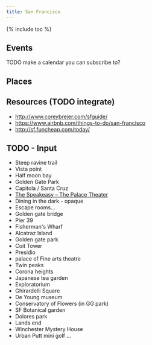 ```yaml
---
title: San Francisco
---
```


{% include toc %}

## Events
TODO make a calendar you can subscribe to?

## Places

## Resources (TODO integrate)
- http://www.coreybreier.com/sfguide/
- https://www.airbnb.com/things-to-do/san-francisco
- http://sf.funcheap.com/today/



## TODO - Input
- Steep ravine trail
- Vista point
- Half moon bay
- Golden Gate Park
- Capitola / Santa Cruz
- [The Speakeasy – The Palace Theater](https://www.thespeakeasysf.com/home/the-speakeasy/)
- Dining in the dark - opaque
- Escape rooms...
- Golden gate bridge
- Pier 39
- Fisherman's Wharf
- Alcatraz Island
- Golden gate park
- Coit Tower
- Presidio
- palace of Fine arts theatre
- Twin peaks
- Corona heights
- Japanese tea garden
- Exploratorium
- Ghirardelli Square
- De Young museum
- Conservatory of Flowers (in GG park)
- SF Botanical garden
- Dolores park
- Lands end
- Winchester Mystery House
- Urban Putt mini golf
...
